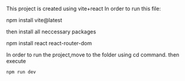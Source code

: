 This project is created using vite+react
In order to run this file:


  npm install vite@latest

  
then install all neccessary packages

  npm install react react-router-dom

In order to run the project,move to the folder using cd command.
then execute


    npm run dev
